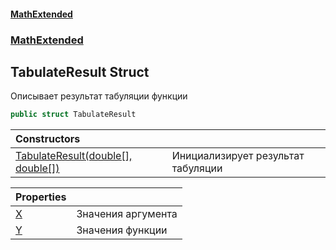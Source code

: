 #### [MathExtended](index.md 'index')
### [MathExtended](MathExtended.md 'MathExtended')
## TabulateResult Struct
Описывает результат табуляции функции  
```csharp
public struct TabulateResult
```

| Constructors | |
| :--- | :--- |
| [TabulateResult(double[], double[])](MathExtended_TabulateResult_TabulateResult(double___double__).md 'MathExtended.TabulateResult.TabulateResult(double[], double[])') | Инициализирует результат табуляции<br/> |

| Properties | |
| :--- | :--- |
| [X](MathExtended_TabulateResult_X.md 'MathExtended.TabulateResult.X') | Значения аргумента<br/> |
| [Y](MathExtended_TabulateResult_Y.md 'MathExtended.TabulateResult.Y') | Значения функции<br/> |
